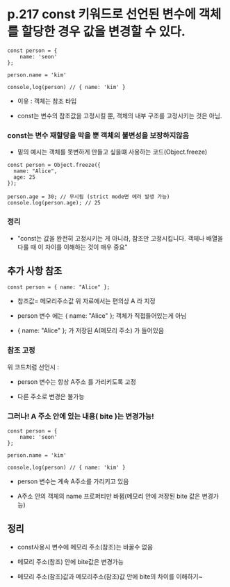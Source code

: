 # p.217 const 키워드로 선언된 변수에 객체를 할당한 경우 값을 변경할 수 있다.

```
const person = {
    name: 'seon'
};

person.name = 'kim'

console,log(person) // { name: 'kim' }

```

+ 이유 : 객체는 참조 타입 
   
+ const는 변수의 참조값을 고정시킬 뿐, 객체의 내부 구조를 고정시키는 것은 아님.



### const는 변수 재할당을 막을 뿐 객체의 불변성을 보장하지않음

+ 밑의 예시는 객체를 못변하게 만들고 싶을떄 사용하는 코드(Object.freeze) 

```
const person = Object.freeze({
  name: "Alice",
  age: 25
});

person.age = 30; // 무시됨 (strict mode면 에러 발생 가능)
console.log(person.age); // 25
```

###  정리 

+ "const는 값을 완전히 고정시키는 게 아니라, 참조만 고정시킵니다. 객체나 배열을 다룰 때 이 차이를 이해하는 것이 매우 중요"


## 추가 사항 참조

```
const person = { name: "Alice" };
```

+ 참조값= 메모리주소값 위 자료에서는 편의상 A 라 지정

+ person 변수 에는   { name: "Alice" }; 객체가 직접들어있는게 아님

+  { name: "Alice" }; 가 저장된 A(메모리 주소) 가 들어있음

### 참조 고정

위 코드처럼 선언시 :

+ person 변수는 항상 A주소 를 가리키도록 고정 

+ 다른 주소로 변경은 불가능

### 그러나! A 주소 안에 있는 내용( bite )는 변경가능!

```
const person = {
    name: 'seon'
};

person.name = 'kim'

console,log(person) // { name: 'kim' }
```

+ person 변수는 계속  A주소를 가리키고 있음

+ A주소 안의 객체의 name 프로퍼티만 바뀜(메모리 안에 저장된 bite 값은 변경가능)

## 정리

+ const사용시 변수에 메모리 주소(참조)는 바꿀수 없음

+ 메모리 주소(참조) 안에 bite값은 변경가능

+ 메모리 주소(참조)값과 메모리주소(참조)값 안에 bite의 차이를 이해하기~